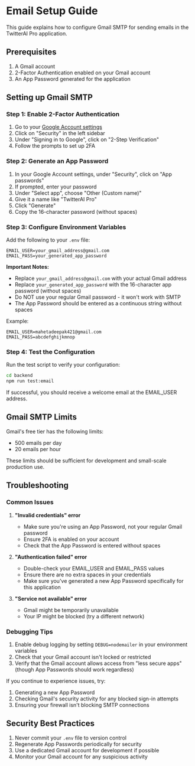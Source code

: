 # Email Setup Guide

This guide explains how to configure Gmail SMTP for sending emails in the TwitterAI Pro application.

## Prerequisites

1. A Gmail account
2. 2-Factor Authentication enabled on your Gmail account
3. An App Password generated for the application

## Setting up Gmail SMTP

### Step 1: Enable 2-Factor Authentication

1. Go to your [Google Account settings](https://myaccount.google.com/)
2. Click on "Security" in the left sidebar
3. Under "Signing in to Google", click on "2-Step Verification"
4. Follow the prompts to set up 2FA

### Step 2: Generate an App Password

1. In your Google Account settings, under "Security", click on "App passwords"
2. If prompted, enter your password
3. Under "Select app", choose "Other (Custom name)"
4. Give it a name like "TwitterAI Pro"
5. Click "Generate"
6. Copy the 16-character password (without spaces)

### Step 3: Configure Environment Variables

Add the following to your `.env` file:

```env
EMAIL_USER=your_gmail_address@gmail.com
EMAIL_PASS=your_generated_app_password
```

**Important Notes:**
- Replace `your_gmail_address@gmail.com` with your actual Gmail address
- Replace `your_generated_app_password` with the 16-character app password (without spaces)
- Do NOT use your regular Gmail password - it won't work with SMTP
- The App Password should be entered as a continuous string without spaces

Example:
```
EMAIL_USER=mahetadeepak421@gmail.com
EMAIL_PASS=abcdefghijkmnop
```

### Step 4: Test the Configuration

Run the test script to verify your configuration:

```bash
cd backend
npm run test:email
```

If successful, you should receive a welcome email at the EMAIL_USER address.

## Gmail SMTP Limits

Gmail's free tier has the following limits:
- 500 emails per day
- 20 emails per hour

These limits should be sufficient for development and small-scale production use.

## Troubleshooting

### Common Issues

1. **"Invalid credentials" error**
   - Make sure you're using an App Password, not your regular Gmail password
   - Ensure 2FA is enabled on your account
   - Check that the App Password is entered without spaces

2. **"Authentication failed" error**
   - Double-check your EMAIL_USER and EMAIL_PASS values
   - Ensure there are no extra spaces in your credentials
   - Make sure you've generated a new App Password specifically for this application

3. **"Service not available" error**
   - Gmail might be temporarily unavailable
   - Your IP might be blocked (try a different network)

### Debugging Tips

1. Enable debug logging by setting `DEBUG=nodemailer` in your environment variables
2. Check that your Gmail account isn't locked or restricted
3. Verify that the Gmail account allows access from "less secure apps" (though App Passwords should work regardless)

If you continue to experience issues, try:
1. Generating a new App Password
2. Checking Gmail's security activity for any blocked sign-in attempts
3. Ensuring your firewall isn't blocking SMTP connections

## Security Best Practices

1. Never commit your `.env` file to version control
2. Regenerate App Passwords periodically for security
3. Use a dedicated Gmail account for development if possible
4. Monitor your Gmail account for any suspicious activity